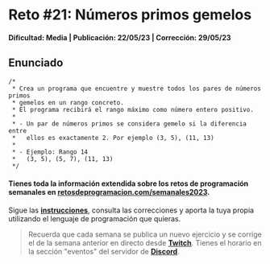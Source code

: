 # Reto #21: Números primos gemelos
#### Dificultad: Media | Publicación: 22/05/23 | Corrección: 29/05/23

## Enunciado

```
/*
 * Crea un programa que encuentre y muestre todos los pares de números primos
 * gemelos en un rango concreto.
 * El programa recibirá el rango máximo como número entero positivo.
 * 
 * - Un par de números primos se considera gemelo si la diferencia entre
 *   ellos es exactamente 2. Por ejemplo (3, 5), (11, 13)
 *
 * - Ejemplo: Rango 14
 *   (3, 5), (5, 7), (11, 13)
 */
```
#### Tienes toda la información extendida sobre los retos de programación semanales en **[retosdeprogramacion.com/semanales2023](https://retosdeprogramacion.com/semanales2023)**.

Sigue las **[instrucciones](../../README.md)**, consulta las correcciones y aporta la tuya propia utilizando el lenguaje de programación que quieras.

> Recuerda que cada semana se publica un nuevo ejercicio y se corrige el de la semana anterior en directo desde **[Twitch](https://twitch.tv/mouredev)**. Tienes el horario en la sección "eventos" del servidor de **[Discord](https://discord.gg/mouredev)**.